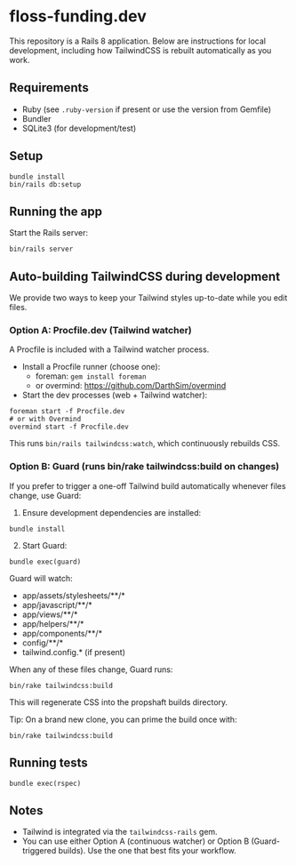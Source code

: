 # floss-funding.dev

This repository is a Rails 8 application. Below are instructions for local development, including how TailwindCSS is rebuilt automatically as you work.

## Requirements
- Ruby (see `.ruby-version` if present or use the version from Gemfile)
- Bundler
- SQLite3 (for development/test)

## Setup
```
bundle install
bin/rails db:setup
```

## Running the app
Start the Rails server:
```
bin/rails server
```

## Auto-building TailwindCSS during development
We provide two ways to keep your Tailwind styles up-to-date while you edit files.

### Option A: Procfile.dev (Tailwind watcher)
A Procfile is included with a Tailwind watcher process.

- Install a Procfile runner (choose one):
  - foreman: `gem install foreman`
  - or overmind: https://github.com/DarthSim/overmind
- Start the dev processes (web + Tailwind watcher):
```
foreman start -f Procfile.dev
# or with Overmind
overmind start -f Procfile.dev
```
This runs `bin/rails tailwindcss:watch`, which continuously rebuilds CSS.

### Option B: Guard (runs bin/rake tailwindcss:build on changes)
If you prefer to trigger a one-off Tailwind build automatically whenever files change, use Guard:

1) Ensure development dependencies are installed:
```
bundle install
```
2) Start Guard:
```
bundle exec(guard)
```
Guard will watch:
- app/assets/stylesheets/**/*
- app/javascript/**/*
- app/views/**/*
- app/helpers/**/*
- app/components/**/*
- config/**/*
- tailwind.config.* (if present)

When any of these files change, Guard runs:
```
bin/rake tailwindcss:build
```
This will regenerate CSS into the propshaft builds directory.

Tip: On a brand new clone, you can prime the build once with:
```
bin/rake tailwindcss:build
```

## Running tests
```
bundle exec(rspec)
```

## Notes
- Tailwind is integrated via the `tailwindcss-rails` gem.
- You can use either Option A (continuous watcher) or Option B (Guard-triggered builds). Use the one that best fits your workflow.
